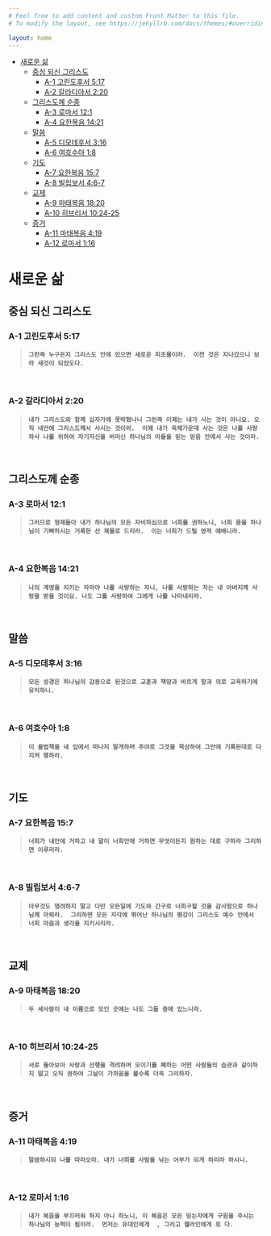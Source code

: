 ```yaml
---
# Feel free to add content and custom Front Matter to this file.
# To modify the layout, see https://jekyllrb.com/docs/themes/#overriding-theme-defaults

layout: home
---
```

- [새로운 삶](#새로운-삶)
  - [중심 되신 그리스도](#중심-되신-그리스도)
    - [A-1 고린도후서 5:17](#a-1-고린도후서-517)
    - [A-2 갈라디아서 2:20](#a-2-갈라디아서-220)
  - [그리스도께 순종](#그리스도께-순종)
    - [A-3 로마서 12:1](#a-3-로마서-121)
    - [A-4 요한복음 14:21](#a-4-요한복음-1421)
  - [말씀](#말씀)
    - [A-5 디모데후서 3:16](#a-5-디모데후서-316)
    - [A-6 여호수아 1:8](#a-6-여호수아-18)
  - [기도](#기도)
    - [A-7 요한복음 15:7](#a-7-요한복음-157)
    - [A-8 빌립보서 4:6-7](#a-8-빌립보서-46-7)
  - [교제](#교제)
    - [A-9 마태복음 18:20](#a-9-마태복음-1820)
    - [A-10 히브리서 10:24-25](#a-10-히브리서-1024-25)
  - [증거](#증거)
    - [A-11 마태복음 4:19](#a-11-마태복음-419)
    - [A-12 로마서 1:16](#a-12-로마서-116)

# 새로운 삶 
## 중심 되신 그리스도
### A-1 고린도후서 5:17
> **`그런즉 누구든지 그리스도 안에 있으면 새로운 피조물이라. 
> 이전 것은 지나갔으니 보라 새것이 되었도다.`**

&nbsp;

### A-2 갈라디아서 2:20
> **`내가 그리스도와 함께 십자가에 못박혔나니 그런즉 이제는 내가 사는 것이 아니요. 오직 내안에 그리스도께서 사시는 것이라. 
> 이제 내가 육체가운데 사는 것은 나를 사랑하사 나를 위하여 자기자신을 버리신 하나님의 아들을 믿는 믿음 안에서 사는 것이라. 
> `**

&nbsp;

## 그리스도께 순종
### A-3 로마서 12:1
> **`그러므로 형제들아 내가 하나님의 모든 자비하심으로 너희를 권하노니, 너희 몸을 하나님이 기뻐하시는 거룩한 산 제물로 드리라. 
> 이는 너희가 드릴 영적 예배니라. `**

&nbsp;

### A-4 요한복음 14:21
> **`나의 계명을 지키는 자라야 나를 사랑하는 자니, 나를 사랑하는 자는 내 아버지께 사랑을 받을 것이요. 나도 그를 사랑하여 그에게 나를 나타내리라. 
> `**

&nbsp;

## 말씀
### A-5 디모데후서 3:16
> **`모든 성경은 하나님의 감동으로 된것으로 교훈과 책망과 바르게 함과 의로 교육하기에 유익하니. 
> `**

&nbsp;

### A-6 여호수아 1:8
> **`이 율법책을 네 입에서 떠나지 말게하며 주야로 그것을 묵상하여 그안에 기록된대로 다 지켜 행하라. 
> `**

&nbsp;

## 기도
### A-7 요한복음 15:7
> **`너희가 내안에 거하고 내 말이 너희안에 거하면 무엇이든지 원하는 대로 구하라 그리하면 이루리라. 
> `**

&nbsp;

### A-8 빌립보서 4:6-7
> **`아무것도 염려하지 말고 다만 모든일에 기도와 간구로 너희구할 것을 감사함으로 하나님께 아뢰라. 
> 그리하면 모든 지각에 뛰어난 하나님의 평강이 그리스도 예수 안에서 너희 마음과 생각을 지키시리라. 
> `**

&nbsp;

## 교제 
### A-9 마태복음 18:20
> **`두 세사람이 내 이름으로 모인 곳에는 나도 그들 중에 있느니라. 
> `**

&nbsp;

### A-10 히브리서 10:24-25
> **`서로 돌아보아 사랑과 선행을 격려하며 모이기를 폐하는 어떤 사람들의 습관과 같이하지 말고 오직 권하여 그날이 가까움을 볼수록 더욱 그리하자. 
> `**

&nbsp;

## 증거
### A-11 마태복음 4:19
> **`말씀하시되 나를 따라오라. 내가 너희를 사람을 낚는 어부가 되게 하리라 하시니. 
> `**


&nbsp;

### A-12 로마서 1:16
> **`내가 복음을 부끄러워 하지 아니 하노니, 이 복음은 모든 믿는자에게 구원을 주시는 하나님의 능력이 됨이라. 
> 먼저는 유대인에게  , 그리고 헬라인에게 로 다. 
> `**


&nbsp;






